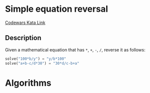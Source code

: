 # Simple equation reversal

[Codewars Kata Link](https://www.codewars.com/kata/5aa3af22ba1bb5209f000037/python)

## Description
Given a mathematical equation that has `*`, `+`, `-`, `/`, reverse it as follows:

```python
solve("100*b/y") = "y/b*100"
solve("a+b-c/d*30") = "30*d/c-b+a"
```

# Algorithms